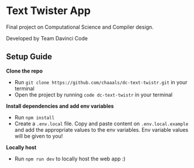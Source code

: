 # Text Twister App

Final project on Computational Science and Compiler design.

Developed by Team Davinci Code

## Setup Guide

**Clone the repo**

- Run `git clone https://github.com/chaaals/dc-text-twistr.git` in your terminal
- Open the project by running `code dc-text-twistr` in your terminal

**Install dependencies and add env variables**

- Run `npm install`
- Create a `.env.local` file. Copy and paste content on `.env.local.example` and add the appropriate values to the env variables. Env variable values will be given to you!

**Locally host**

- Run `npm run dev` to locally host the web app :)
